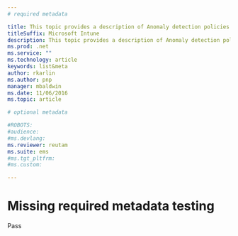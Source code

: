 ```yaml
---
# required metadata

title: This topic provides a description of Anomaly detection policies
titleSuffix: Microsoft Intune
description: This topic provides a description of Anomaly detection policies and provides reference informati on about the building blocks of an anomaly detection policy.
ms.prod: .net
ms.service: ""
ms.technology: article
keywords: list&meta
author: rkarlin
ms.author: pnp
manager: mbaldwin
ms.date: 11/06/2016
ms.topic: article

# optional metadata

#ROBOTS:
#audience:
#ms.devlang:
ms.reviewer: reutam
ms.suite: ems
#ms.tgt_pltfrm:
#ms.custom:

---
```


# Missing required metadata testing

Pass
